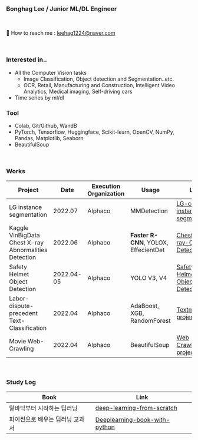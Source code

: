 ### Bonghag Lee / Junior ML/DL Engineer

<br/>
 
📧 How to reach me : leehag1224@naver.com

<br/>

### Interested in..
<!-- Hyunna Kim --> 
-  All the Computer Vision tasks
   - Image Classification, Object detection and Segmentation..etc. 
   - OCR, Retail, Manufacturing and Construction, Intelligent Video Analytics, Medical imaging, Self-driving cars
- Time series by ml/dl

### Tool
- Colab, Git/Github, WandB
- PyTorch, Tensorflow, Huggingface, Scikit-learn, OpenCV, NumPy, Pandas, Matplotlib, Seaborn
- BeautifulSoup

<br/>


### Works

Project  | Date | Execution Organization | Usage | Link
---------------------------|------|-------|-----------------|---------------------|
LG instance segmentation | 2022.07 | Alphaco | MMDetection | [LG-contest-instance-segmentation](https://github.com/bbonghag/LG-contest-instance-segmentation)
Kaggle VinBigData Chest X-ray Abnormalities Detection | 2022.06 | Alphaco | **Faster R-CNN**, YOLOX, EffecientDet | [Chest-X-ray-Object-Detection](https://github.com/bbonghag/Chest-X-ray-Object-Detection)
Safety Helmet Object Detection | 2022.04-05 | Alphaco | YOLO V3, V4 | [Safety Helmet Object Detection](https://github.com/bbonghag/Safety-Helmet-Object-Detection#safety-helmet-object-detection)
Labor-dispute-precedent Text-Classification | 2022.04 | Alphaco | AdaBoost, XGB, RandomForest | [Textmining-project](https://github.com/bbonghag/Textmining-project)
Movie Web-Crawling | 2022.04 | Alphaco | BeautifulSoup | [Web Crawling-project](https://github.com/bbonghag/Movie-Web-Crawling)

<br/>

### Study Log

Book | Link | 
-----|------|
밑바닥부터 시작하는 딥러닝 | [deep-learning-from-scratch](https://github.com/bbonghag/Study-Deep-learning-from-scratch)
파이썬으로 배우는 딥러닝 교과서 | [Deeplearning-book-with-python](https://github.com/bbonghag/Deeplearning-book-with-python)




